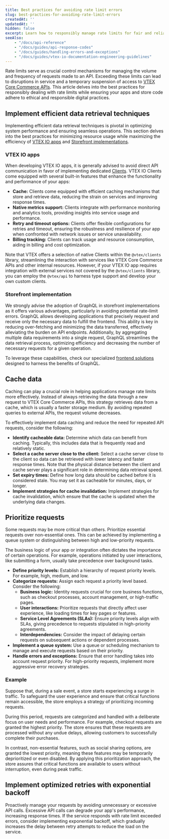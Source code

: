 ```yaml
---
title: Best practices for avoiding rate limit errors
slug: best-practices-for-avoiding-rate-limit-errors
createdAt: ''
updatedAt: ''
hidden: false
excerpt: Learn how to responsibly manage rate limits for fair and reliable usage of VTEX Core Commerce APIs.
seeAlso:
    - "/docs/api-reference"
    - "/docs/guides/api-response-codes"
    - "/docs/guides/handling-errors-and-exceptions"
    - "/docs/guides/vtex-io-documentation-engineering-guidelines"
---
```


Rate limits serve as crucial control mechanisms for managing the volume and frequency of requests made to an API. Exceeding these limits can lead to disruptions in service and a temporary suspension of access to [VTEX Core Commerce APIs](https://developers.vtex.com/docs/api-reference). This article delves into the best practices for responsibly dealing with rate limits while ensuring your apps and store code adhere to ethical and responsible digital practices.

## Implement efficient data retrieval techniques

Implementing efficient data retrieval techniques is pivotal in optimizing system performance and ensuring seamless operations. This section delves into the best practices for minimizing resource usage while maximizing the efficiency of [VTEX IO apps](#vtex-io-apps) and [Storefront implementations](#storefront-implementation).

### VTEX IO apps

When developing VTEX IO apps, it is generally advised to avoid direct API communication in favor of implementing dedicated [Clients](https://developers.vtex.com/docs/guides/vtex-io-documentation-clients). VTEX IO Clients come equipped with several built-in features that enhance the functionality and performance of your apps:

* **Cache:** Clients come equipped with efficient caching mechanisms that store and retrieve data, reducing the strain on services and improving response times.
* **Native metrics support:** Clients integrate with performance monitoring and analytics tools, providing insights into service usage and performance.
* **Retry and timeout options:** Clients offer flexible configurations for retries and timeout, ensuring the robustness and resilience of your app when confronted with network issues or service unavailability.
* **Billing tracking:** Clients can track usage and resource consumption, aiding in billing and cost optimization.

Note that VTEX offers a selection of native Clients within the `@vtex/clients` library, streamlining the interaction with services like VTEX Core Commerce APIs and other internal resources. However, if your VTEX IO app requires integration with external services not covered by the  `@vtex/clients` library, you can employ the  `@vtex/api` to harness type support and develop your own custom clients.

### Storefront implementation

We strongly advise the adoption of GraphQL in storefront implementations as it offers various advantages, particularly in avoiding potential rate-limit errors. GraphQL allows developing applications that precisely request and receive only the necessary data to fulfill the frontend. This ability is key in reducing over-fetching and minimizing the data transferred, effectively alleviating the burden on API endpoints. Additionally, by aggregating multiple data requirements into a single request, GraphQL streamlines the data retrieval process, optimizing efficiency and decreasing the number of necessary requests for a given operation.

To leverage these capabilities, check our specialized [frontend solutions](https://help.vtex.com/tracks/store-development--3fHF3GIjK8UugnQKIakpl9/5DTcawNjc5MovtD7HNqURl) designed to harness the benefits of GraphQL.

## Cache data

Caching can play a crucial role in helping applications manage rate limits more effectively. Instead of always retrieving the data through a new request to VTEX Core Commerce APIs, this strategy retrieves data from a cache, which is usually a faster storage medium. By avoiding repeated queries to external APIs, the request volume decreases.

To effectively implement data caching and reduce the need for repeated API requests, consider the following:

* **Identify cacheable data:** Determine which data can benefit from caching. Typically, this includes data that is frequently read and relatively static.
* **Select a cache server close to the client:** Select a cache server close to the client so data can be retrieved with lower latency and faster response times. Note that the physical distance between the client and cache server plays a significant role in determining data retrieval speed.
* **Set expiry times:** Define how long data should be cached before it is considered stale. You may set it as cacheable for minutes, days, or longer.
* **Implement strategies for cache invalidation:** Implement strategies for cache invalidation, which ensure that the cache is updated when the underlying data changes.

## Prioritize requests

Some requests may be more critical than others. Prioritize essential requests over non-essential ones. This can be achieved by implementing a queue system or distinguishing between high and low-priority requests.

The business logic of your app or integration often dictates the importance of certain operations. For example, operations initiated by user interactions, like submitting a form, usually take precedence over background tasks.

* **Define priority levels:** Establish a hierarchy of request priority levels. For example, high, medium, and low.
* **Categorize requests:** Assign each request a priority level based. Consider the following:
  * **Business logic:** Identity requests crucial for core business functions, such as checkout processes, account management, or high-traffic pages.
  * **User interactions:** Prioritize requests that directly affect user experience, like loading times for key pages or features.
  * **Service Level Agreements (SLAs):** Ensure priority levels align with SLAs, giving precedence to requests stipulated in high-priority agreements.
  * **Interdependencies:** Consider the impact of delaying certain requests on subsequent actions or dependent processes.
* **Implement a queue system:** Use a queue or scheduling mechanism to manage and execute requests based on their priority.
* **Handle errors and exceptions:** Ensure that error handling takes into account request priority. For high-priority requests, implement more aggressive error recovery strategies.

### Example

Suppose that, during a sale event, a store starts experiencing a surge in traffic. To safeguard the user experience and ensure that critical functions remain accessible, the store employs a strategy of prioritizing incoming requests.

During this period, requests are categorized and handled with a deliberate focus on user needs and performance. For example, checkout requests are granted the highest priority. The store ensures that these requests are processed without any undue delays, allowing customers to successfully complete their purchases.

In contrast, non-essential features, such as social sharing options, are granted the lowest priority, meaning these features may be temporarily deprioritized or even disabled. By applying this prioritization approach, the store assures that critical functions are available to users without interruption, even during peak traffic.

## Implement optimized retries with exponential backoff

Proactively manage your requests by avoiding unnecessary or excessive API calls. Excessive API calls can degrade your app's performance, increasing response times. If the service responds with rate limit exceeded errors, consider implementing exponential backoff, which gradually increases the delay between retry attempts to reduce the load on the service.
